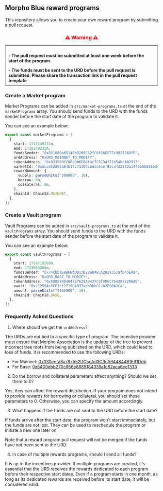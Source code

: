 ## Morpho Blue reward programs

This repository allows you to create your own reward program by submitting a pull request.

<div style="text-align: center; color: red"> <h3> ⚠️ Warning ⚠️ </h3> </div>

<div style="border: 1px solid; padding: 10px; justify-content: center; align-items: center; height: 110px;">

**- The pull request must be submitted at least one week before the start of the program.**

**- The funds must be sent to the URD before the pull request is submitted. Please share the transaction link in the pull request template**

</div>

### Create a Market program

Market Programs can be added in `src/market-programs.ts` at the end of the `marketPrograms` array. You should send funds to the URD with the funds sender before the start date of the program to validate it.

You can see an example below:

```typescript
export const marketPrograms = [
  {
    start: 1717149233n,
    end: 1718149235n,
    fundsSender: "0x061060a65146b3265C62fC8f3AE977c9B27260fF",
    urdAddress: "0xURD_MAINNET_TO_MODIFY",
    tokenAddress: "0x833589fCD6eDb6E08f4c7C32D4f71b54bdA02913",
    marketId: "0xdba352d93a64b17c71104cbddc6aef85cd432322a1446b5b65163cbbc615cd0c",
    rewardAmount: {
      supply: parseUnits("300000", 18),
      borrow: 0n,
      collateral: 0n,
    },
    chainId: ChainId.MAINNET,
  },
];
```

### Create a Vault program

Vault Programs can be added in `src/vault-programs.ts` at the end of the `vaultPrograms` array. You should send funds to the URD with the funds sender before the start date of the program to validate it.

You can see an example below:

```typescript
export const vaultPrograms = [
  {
    start: 1718719200n,
    end: 1723903200n,
    fundsSender: "0x74Cbb1E8B68dDD13B28684ECA202a351afD45EAa",
    urdAddress: "0xURD_BASE_TO_MODIFY",
    tokenAddress: "0xA88594D404727625A9437C3f886C7643872296AE",
    vault: "0xc1256Ae5FF1cf2719D4937adb3bbCCab2E00A2Ca",
    amount: parseUnits("4165000", 18),
    chainId: ChainId.BASE,
  },
];
```

### Frequently Asked Questions

1. Where should we get the `urdAddress`?

The URDs are not tied to a specific type of program. The incentive provider must ensure that Morpho Association is the updater of the tree to prevent incorrect tree roots from being published on the URD, which could lead to loss of funds. It is recommended to use the following URDs:

- For Mainnet: [0x330eefa8a787552DC5cAd3C3cA644844B1E61Ddb](https://etherscan.io/address/0x330eefa8a787552dc5cad3c3ca644844b1e61ddb)
- For Base: [0x5400dbb270c956e8985184335a1c62aca6ce1333](https://basescan.org/address/0x5400dbb270c956e8985184335a1c62aca6ce1333)

2. Do the borrow and collateral parameters affect anything? Should we set them to 0?

Yes, they can affect the reward distribution. If your program does not intend to provide rewards for borrowing or collateral, you should set these parameters to 0. Otherwise, you can specify the amount accordingly.

3. What happens if the funds are not sent to the URD before the start date?

If funds arrive after the start date, the program won't start immediately, but the funds are not lost. They can be used to reschedule the program or initiate a new one later on.

Note that a reward program pull request will not be merged if the funds have not been sent to the URD.

4. In case of multiple rewards programs, should I send all funds?

It is up to the incentives provider. If multiple programs are created, it's essential that the URD receives the rewards dedicated to each program before their respective start dates. Even if a program starts in one month, as long as its dedicated rewards are received before its start date, it will be considered valid.
